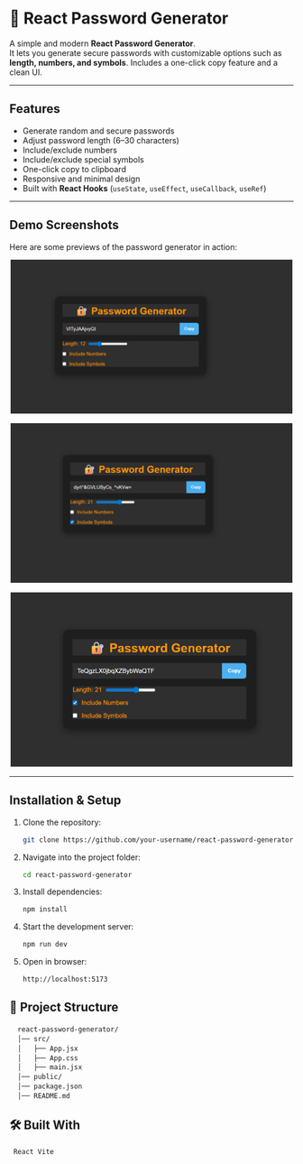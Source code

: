 # 🔐 React Password Generator

A simple and modern **React Password Generator**.  
It lets you generate secure passwords with customizable options such as **length, numbers, and symbols**. Includes a one-click copy feature and a clean UI.  

---
## Features
- Generate random and secure passwords
- Adjust password length (6–30 characters)
- Include/exclude numbers
- Include/exclude special symbols
- One-click copy to clipboard
- Responsive and minimal design
- Built with **React Hooks** (`useState`, `useEffect`, `useCallback`, `useRef`)
 
--- 

## Demo Screenshots

Here are some previews of the password generator in action:

<p align="center">
  <img src="./ScreenShot/S1.png" alt="Password Generator Screenshot 1" width="500"/>
</p>

<p align="center">
  <img src="./ScreenShot/S2.png" alt="Password Generator Screenshot 2" width="500"/>
</p>

<p align="center">
  <img src="./ScreenShot/S3.png" alt="Password Generator Screenshot 3" width="500"/>
</p>

---

## Installation & Setup

1. Clone the repository:
   ```bash
   git clone https://github.com/your-username/react-password-generator.git
   ```

2. Navigate into the project folder:
   ```bash
   cd react-password-generator
   ```

3. Install dependencies:
   ```bash
   npm install
   ```

4. Start the development server:
   ```bash
   npm run dev
   ```

5. Open in browser:
   ```bash
   http://localhost:5173
   ```

## 📂 Project Structure
```bash
  react-password-generator/
  │── src/
  │   ├── App.jsx
  │   ├── App.css
  │   ├── main.jsx
  │── public/
  │── package.json
  │── README.md
```

## 🛠️ Built With
     React Vite
